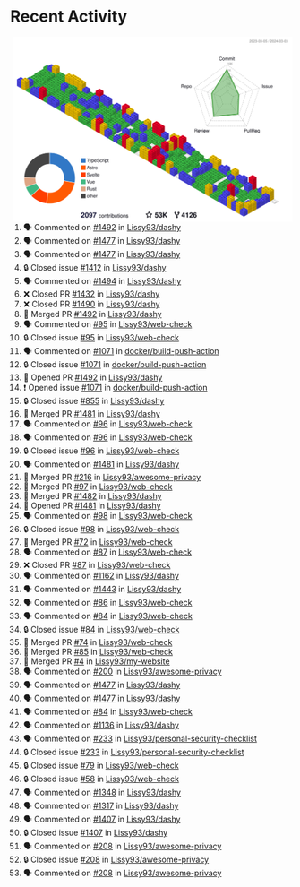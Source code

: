 # Recent Activity

<!-- Summary card -->
<a href="https://github.com/Lissy93/Lissy93/blob/master/METRICS.md">
  <img
    align="right"
    width="500"
    alt="Profile data, generated with yoshi389111/github-profile-3d-contrib"
    src="https://raw.githubusercontent.com/Lissy93/Lissy93/master/profile-3d-contrib/profile-gitblock.svg"
  />
</a>

<!--START_SECTION:activity-->
1. 🗣 Commented on [#1492](https://github.com/Lissy93/dashy/issues/1492) in [Lissy93/dashy](https://github.com/Lissy93/dashy)
2. 🗣 Commented on [#1477](https://github.com/Lissy93/dashy/issues/1477) in [Lissy93/dashy](https://github.com/Lissy93/dashy)
3. 🗣 Commented on [#1477](https://github.com/Lissy93/dashy/issues/1477) in [Lissy93/dashy](https://github.com/Lissy93/dashy)
4. 🔒 Closed issue [#1412](https://github.com/Lissy93/dashy/issues/1412) in [Lissy93/dashy](https://github.com/Lissy93/dashy)
5. 🗣 Commented on [#1494](https://github.com/Lissy93/dashy/issues/1494) in [Lissy93/dashy](https://github.com/Lissy93/dashy)
6. ❌ Closed PR [#1432](https://github.com/Lissy93/dashy/pull/1432) in [Lissy93/dashy](https://github.com/Lissy93/dashy)
7. ❌ Closed PR [#1490](https://github.com/Lissy93/dashy/pull/1490) in [Lissy93/dashy](https://github.com/Lissy93/dashy)
8. 🎉 Merged PR [#1492](https://github.com/Lissy93/dashy/pull/1492) in [Lissy93/dashy](https://github.com/Lissy93/dashy)
9. 🗣 Commented on [#95](https://github.com/Lissy93/web-check/issues/95) in [Lissy93/web-check](https://github.com/Lissy93/web-check)
10. 🔒 Closed issue [#95](https://github.com/Lissy93/web-check/issues/95) in [Lissy93/web-check](https://github.com/Lissy93/web-check)
11. 🗣 Commented on [#1071](https://github.com/docker/build-push-action/issues/1071) in [docker/build-push-action](https://github.com/docker/build-push-action)
12. 🔒 Closed issue [#1071](https://github.com/docker/build-push-action/issues/1071) in [docker/build-push-action](https://github.com/docker/build-push-action)
13. 💪 Opened PR [#1492](https://github.com/Lissy93/dashy/pull/1492) in [Lissy93/dashy](https://github.com/Lissy93/dashy)
14. ❗ Opened issue [#1071](https://github.com/docker/build-push-action/issues/1071) in [docker/build-push-action](https://github.com/docker/build-push-action)
15. 🔒 Closed issue [#855](https://github.com/Lissy93/dashy/issues/855) in [Lissy93/dashy](https://github.com/Lissy93/dashy)
16. 🎉 Merged PR [#1481](https://github.com/Lissy93/dashy/pull/1481) in [Lissy93/dashy](https://github.com/Lissy93/dashy)
17. 🗣 Commented on [#96](https://github.com/Lissy93/web-check/issues/96) in [Lissy93/web-check](https://github.com/Lissy93/web-check)
18. 🗣 Commented on [#96](https://github.com/Lissy93/web-check/issues/96) in [Lissy93/web-check](https://github.com/Lissy93/web-check)
19. 🔒 Closed issue [#96](https://github.com/Lissy93/web-check/issues/96) in [Lissy93/web-check](https://github.com/Lissy93/web-check)
20. 🗣 Commented on [#1481](https://github.com/Lissy93/dashy/issues/1481) in [Lissy93/dashy](https://github.com/Lissy93/dashy)
21. 🎉 Merged PR [#216](https://github.com/Lissy93/awesome-privacy/pull/216) in [Lissy93/awesome-privacy](https://github.com/Lissy93/awesome-privacy)
22. 🎉 Merged PR [#97](https://github.com/Lissy93/web-check/pull/97) in [Lissy93/web-check](https://github.com/Lissy93/web-check)
23. 🎉 Merged PR [#1482](https://github.com/Lissy93/dashy/pull/1482) in [Lissy93/dashy](https://github.com/Lissy93/dashy)
24. 💪 Opened PR [#1481](https://github.com/Lissy93/dashy/pull/1481) in [Lissy93/dashy](https://github.com/Lissy93/dashy)
25. 🗣 Commented on [#98](https://github.com/Lissy93/web-check/issues/98) in [Lissy93/web-check](https://github.com/Lissy93/web-check)
26. 🔒 Closed issue [#98](https://github.com/Lissy93/web-check/issues/98) in [Lissy93/web-check](https://github.com/Lissy93/web-check)
27. 🎉 Merged PR [#72](https://github.com/Lissy93/web-check/pull/72) in [Lissy93/web-check](https://github.com/Lissy93/web-check)
28. 🗣 Commented on [#87](https://github.com/Lissy93/web-check/issues/87) in [Lissy93/web-check](https://github.com/Lissy93/web-check)
29. ❌ Closed PR [#87](https://github.com/Lissy93/web-check/pull/87) in [Lissy93/web-check](https://github.com/Lissy93/web-check)
30. 🗣 Commented on [#1162](https://github.com/Lissy93/dashy/issues/1162) in [Lissy93/dashy](https://github.com/Lissy93/dashy)
31. 🗣 Commented on [#1443](https://github.com/Lissy93/dashy/issues/1443) in [Lissy93/dashy](https://github.com/Lissy93/dashy)
32. 🗣 Commented on [#86](https://github.com/Lissy93/web-check/issues/86) in [Lissy93/web-check](https://github.com/Lissy93/web-check)
33. 🗣 Commented on [#84](https://github.com/Lissy93/web-check/issues/84) in [Lissy93/web-check](https://github.com/Lissy93/web-check)
34. 🔒 Closed issue [#84](https://github.com/Lissy93/web-check/issues/84) in [Lissy93/web-check](https://github.com/Lissy93/web-check)
35. 🎉 Merged PR [#74](https://github.com/Lissy93/web-check/pull/74) in [Lissy93/web-check](https://github.com/Lissy93/web-check)
36. 🎉 Merged PR [#85](https://github.com/Lissy93/web-check/pull/85) in [Lissy93/web-check](https://github.com/Lissy93/web-check)
37. 🎉 Merged PR [#4](https://github.com/Lissy93/my-website/pull/4) in [Lissy93/my-website](https://github.com/Lissy93/my-website)
38. 🗣 Commented on [#200](https://github.com/Lissy93/awesome-privacy/issues/200) in [Lissy93/awesome-privacy](https://github.com/Lissy93/awesome-privacy)
39. 🗣 Commented on [#1477](https://github.com/Lissy93/dashy/issues/1477) in [Lissy93/dashy](https://github.com/Lissy93/dashy)
40. 🗣 Commented on [#1477](https://github.com/Lissy93/dashy/issues/1477) in [Lissy93/dashy](https://github.com/Lissy93/dashy)
41. 🗣 Commented on [#84](https://github.com/Lissy93/web-check/issues/84) in [Lissy93/web-check](https://github.com/Lissy93/web-check)
42. 🗣 Commented on [#1136](https://github.com/Lissy93/dashy/issues/1136) in [Lissy93/dashy](https://github.com/Lissy93/dashy)
43. 🗣 Commented on [#233](https://github.com/Lissy93/personal-security-checklist/issues/233) in [Lissy93/personal-security-checklist](https://github.com/Lissy93/personal-security-checklist)
44. 🔒 Closed issue [#233](https://github.com/Lissy93/personal-security-checklist/issues/233) in [Lissy93/personal-security-checklist](https://github.com/Lissy93/personal-security-checklist)
45. 🔒 Closed issue [#79](https://github.com/Lissy93/web-check/issues/79) in [Lissy93/web-check](https://github.com/Lissy93/web-check)
46. 🔒 Closed issue [#58](https://github.com/Lissy93/web-check/issues/58) in [Lissy93/web-check](https://github.com/Lissy93/web-check)
47. 🗣 Commented on [#1348](https://github.com/Lissy93/dashy/issues/1348) in [Lissy93/dashy](https://github.com/Lissy93/dashy)
48. 🗣 Commented on [#1317](https://github.com/Lissy93/dashy/issues/1317) in [Lissy93/dashy](https://github.com/Lissy93/dashy)
49. 🗣 Commented on [#1407](https://github.com/Lissy93/dashy/issues/1407) in [Lissy93/dashy](https://github.com/Lissy93/dashy)
50. 🔒 Closed issue [#1407](https://github.com/Lissy93/dashy/issues/1407) in [Lissy93/dashy](https://github.com/Lissy93/dashy)
51. 🗣 Commented on [#208](https://github.com/Lissy93/awesome-privacy/issues/208) in [Lissy93/awesome-privacy](https://github.com/Lissy93/awesome-privacy)
52. 🔒 Closed issue [#208](https://github.com/Lissy93/awesome-privacy/issues/208) in [Lissy93/awesome-privacy](https://github.com/Lissy93/awesome-privacy)
53. 🗣 Commented on [#208](https://github.com/Lissy93/awesome-privacy/issues/208) in [Lissy93/awesome-privacy](https://github.com/Lissy93/awesome-privacy)
<!--END_SECTION:activity-->
